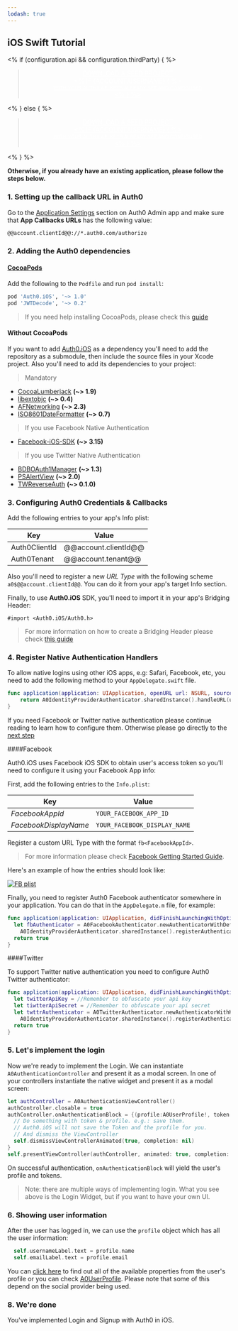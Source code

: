 ```yaml
---
lodash: true
---
```


## iOS Swift Tutorial

<% if (configuration.api && configuration.thirdParty) { %>

<div class="package" style="text-align: center;">
  <blockquote>
    <a href="@@base_url@@/auth0-angular/master/create-package?path=examples/widget-with-thirdparty-api&type=js@@account.clientParam@@" class="btn btn-lg btn-success btn-package" style="text-transform: uppercase; color: white">
      <span style="display: block">Download a Seed project</span>
      <% if (account.userName) { %>
      <span class="smaller" style="display:block; font-size: 11px">with your Auth0 API Keys already set and configured</span>
      <% } %>
    </a>
  </blockquote>
</div>

<% } else  { %>

<div class="package" style="text-align: center;">
  <blockquote>
    <a href="@@base_url@@/auth0-angular/master/create-package?path=examples/widget-with-api&type=js@@account.clientParam@@" class="btn btn-lg btn-success btn-package" style="text-transform: uppercase; color: white">
      <span style="display: block">Download a Seed project</span>
      <% if (account.userName) { %>
      <span class="smaller" style="display:block; font-size: 11px">with your Auth0 API Keys already set and configured</span>
      <% } %>
    </a>
  </blockquote>
</div>

<% } %>

**Otherwise, if you already have an existing application, please follow the steps below.**

### 1. Setting up the callback URL in Auth0

<div class="setup-callback">
<p>Go to the <a href="@@uiAppSettingsURL@@" target="_new">Application Settings</a> section on Auth0 Admin app and make sure that <b>App Callbacks URLs</b> has the following value:</p>

<pre><code>@@account.clientId@@://*.auth0.com/authorize</pre></code>
</div>

### 2. Adding the Auth0 dependencies

#### [CocoaPods](http://cocoapods.org)

Add the following to the `Podfile` and run `pod install`:

```ruby
pod 'Auth0.iOS', '~> 1.0'
pod 'JWTDecode', '~> 0.2'
```

> If you need help installing CocoaPods, please check this [guide](http://guides.cocoapods.org/using/getting-started.html)

#### Without CocoaPods

If you want to add [Auth0.iOS](https://github.com/auth0/Auth0.iOS) as a dependency you'll need to add the repository as a submodule, then include the source files in your Xcode project. Also you'll need to add its dependencies to your project:

> Mandatory

* [CocoaLumberjack](https://github.com/CocoaLumberjack/CocoaLumberjack) **(~> 1.9)**
* [libextobjc](https://github.com/jspahrsummers/libextobjc) **(~> 0.4)**
* [AFNetworking](https://github.com/AFNetworking/AFNetworking) **(~> 2.3)**
* [ISO8601DateFormatter](https://github.com/boredzo/iso-8601-date-formatter) **(~> 0.7)**

> If you use Facebook Native Authentication

* [Facebook-iOS-SDK](https://developers.facebook.com/docs/ios/) **(~> 3.15)**

> If you use Twitter Native Authentication

* [BDBOAuth1Manager](https://github.com/bdbergeron/BDBOAuth1Manager) **(~> 1.3)**
* [PSAlertView](https://github.com/steipete/PSAlertView) **(~> 2.0)**
* [TWReverseAuth](https://github.com/seivan/TWReverseAuth) **(~> 0.1.0)**

### 3. Configuring Auth0 Credentials & Callbacks

Add the following entries to your app's Info plist:

|Key|Value|
|---|------|
|Auth0ClientId|@@account.clientId@@|
|Auth0Tenant|@@account.tenant@@|

Also you'll need to register a new _URL Type_ with the following scheme
`a0$@@account.clientId@@`. You can do it from your app's target Info section.

Finally, to use **Auth0.iOS** SDK, you'll need to import it in your app's Bridging Header:

```objc
#import <Auth0.iOS/Auth0.h>
```
> For more information on how to create a Bridging Header please check [this guide](https://developer.apple.com/library/ios/documentation/swift/conceptual/buildingcocoaapps/MixandMatch.html#//apple_ref/doc/uid/TP40014216-CH10-XID_78)

### 4. Register Native Authentication Handlers

To allow native logins using other iOS apps, e.g: Safari, Facebook, etc, you need to add the following method to your `AppDelegate.swift` file.

```swift
func application(application: UIApplication, openURL url: NSURL, sourceApplication: String, annotation: AnyObject?) -> Bool {
    return A0IdentityProviderAuthenticator.sharedInstance().handleURL(url, sourceApplication: sourceApplication)
}
```

If you need Facebook or Twitter native authentication please  continue reading to learn how to configure them. Otherwise please go directly to the [next step](#5)

####Facebook

Auth0.iOS uses Facebook iOS SDK to obtain user's access token so you'll need to configure it using your Facebook App info:

First, add the following entries to the `Info.plist`:

|Key|Value|
|---|-----|
|_FacebookAppId_|`YOUR_FACEBOOK_APP_ID`|
|_FacebookDisplayName_|`YOUR_FACEBOOK_DISPLAY_NAME`|

Register a custom URL Type with the format `fb<FacebookAppId>`.

>For more information please check [Facebook Getting Started Guide](https://developers.facebook.com/docs/ios/getting-started).

Here's an example of how the entries should look like:

[![FB plist](https://cloudup.com/cYOWHbPp8K4+)](http://auth0.com)

Finally, you need to register Auth0 Facebook authenticator somewhere in your application. You can do that in the `AppDelegate.m` file, for example:

```swift
func application(application: UIApplication, didFinishLaunchingWithOptions launchOptions: [NSObject: AnyObject]?) -> Bool {
  let fbAuthenticator = A0FacebookAuthenticator.newAuthenticatorWithDefaultPermissions()
    A0IdentityProviderAuthenticator.sharedInstance().registerAuthenticationProvider(fbAuthenticator)
  return true
}
```

####Twitter

To support Twitter native authentication you need to configure Auth0 Twitter authenticator:

```swift
func application(application: UIApplication, didFinishLaunchingWithOptions launchOptions: [NSObject: AnyObject]?) -> Bool {
  let twitterApiKey = //Remember to obfuscate your api key
  let tiwtterApiSecret = //Remember to obfuscate your api secret
  let twttrAuthenticator = A0TwitterAuthenticator.newAuthenticatorWithKey(twitterApiKey, andSecret: twitterApiSecret)
    A0IdentityProviderAuthenticator.sharedInstance().registerAuthenticationProvider(twttrAuthenticator)
  return true
}
```

### 5. Let's implement the login
Now we're ready to implement the Login. We can instantiate `A0AuthenticationController` and present it as a modal screen. In one of your controllers instantiate the native widget and present it as a modal screen:

```swift
let authController = A0AuthenticationViewController()
authController.closable = true
authController.onAuthenticationBlock = {(profile:A0UserProfile!, token:A0Token!) -> () in
  // Do something with token & profile. e.g.: save them.
  // Auth0.iOS will not save the Token and the profile for you.
  // And dismiss the ViewController
  self.dismissViewControllerAnimated(true, completion: nil)
}
self.presentViewController(authController, animated: true, completion: nil)
```

On successful authentication, `onAuthenticationBlock` will yield the user's profile and tokens.

> Note: there are multiple ways of implementing login. What you see above is the Login Widget, but if you want to have your own UI.

### 6. Showing user information

After the user has logged in, we can use the `profile` object which has all the user information:

```swift
  self.usernameLabel.text = profile.name
  self.emailLabel.text = profile.email
```

You can [click here](@@base_url@@/user-profile) to find out all of the available properties from the user's profile or you can check [A0UserProfile](https://github.com/auth0/Auth0.iOS/blob/master/Pod/Classes/Core/A0UserProfile.h). Please note that some of this depend on the social provider being used.

### 8. We're done

You've implemented Login and Signup with Auth0 in iOS.
